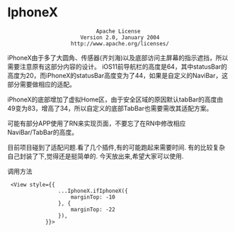 # IphoneX
                                Apache License
                           Version 2.0, January 2004
                        http://www.apache.org/licenses/

  iPhoneX由于多了大圆角、传感器(齐刘海)以及底部访问主屏幕的指示遮挡，所以需要注意原有这部分内容的设计。 
iOS11前导航栏的高度是64，其中statusBar的高度为20，而iPhoneX的statusBar高度变为了44，如果是自定义的NaviBar，这部分需要做相应的适配。

iPhoneX的底部增加了虚拟Home区，由于安全区域的原因默认tabBar的高度由49变为83，增高了34，所以自定义的底部TabBar也需要需改其适配方案。

可能有部分APP使用了RN来实现页面，不要忘了在RN中修改相应NaviBar/TabBar的高度。

目前项目碰到了适配问题.看了几个插件,有的可能跑起来需要时间.
有的比较复杂自己封装了下,觉得还是挺简单的.
今天放出来,希望大家可以使用.

调用方法
```
 <View style={{
                ...IphoneX.ifIphoneX({
                    marginTop: -10
                }, {
                    marginTop: -22
                }),
            }}>

```
